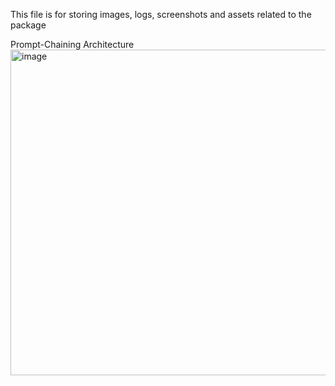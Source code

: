 This file is for storing images, logs, screenshots and assets related to the package

Prompt-Chaining Architecture
<img width="988" height="521" alt="image" src="https://github.com/user-attachments/assets/bb9eb47b-cf3a-4440-9829-36e870c12123" />
